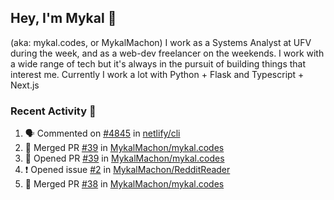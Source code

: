 ## Hey, I'm Mykal 👋 
(aka: mykal.codes, or MykalMachon) I work as a Systems Analyst at UFV during the week, and as a web-dev freelancer on the weekends. I work with a wide range of tech but it's always in the pursuit of building things that interest me. Currently I work a lot with Python + Flask and Typescript + Next.js  

### Recent Activity 🚀

<!--START_SECTION:activity-->
1. 🗣 Commented on [#4845](https://github.com/netlify/cli/issues/4845) in [netlify/cli](https://github.com/netlify/cli)
2. 🎉 Merged PR [#39](https://github.com/MykalMachon/mykal.codes/pull/39) in [MykalMachon/mykal.codes](https://github.com/MykalMachon/mykal.codes)
3. 💪 Opened PR [#39](https://github.com/MykalMachon/mykal.codes/pull/39) in [MykalMachon/mykal.codes](https://github.com/MykalMachon/mykal.codes)
4. ❗️ Opened issue [#2](https://github.com/MykalMachon/RedditReader/issues/2) in [MykalMachon/RedditReader](https://github.com/MykalMachon/RedditReader)
5. 🎉 Merged PR [#38](https://github.com/MykalMachon/mykal.codes/pull/38) in [MykalMachon/mykal.codes](https://github.com/MykalMachon/mykal.codes)
<!--END_SECTION:activity-->
